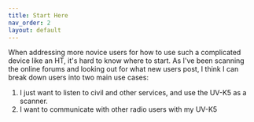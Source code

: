 ```yaml
---
title: Start Here
nav_order: 2
layout: default
---
```


When addressing more novice users for how to use such a complicated device like an HT, it's hard to know where to start. As I've been scanning the online forums and looking out for what new users post, I think I can break down users into two main use cases:

1) I just want to listen to civil and other services, and use the UV-K5 as a scanner.
2) I want to communicate with other radio users with my UV-K5
